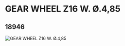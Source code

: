 # GEAR WHEEL Z16 W. Ø.4,85
## 18946
![GEAR WHEEL Z16 W. Ø.4,85](https://lc-www-live-s.legocdn.com/media/bricks/5/2/6100930.jpg)